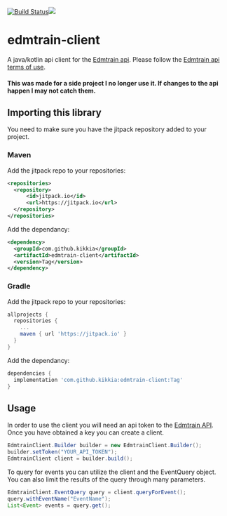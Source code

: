 [![Build Status](https://travis-ci.org/kikkia/edmtrain-client.svg?branch=master)](https://travis-ci.org/kikkia/edmtrain-client)[![](https://jitpack.io/v/kikkia/edmtrain-client.svg)](https://jitpack.io/#kikkia/edmtrain-client)


# edmtrain-client
A java/kotlin api client for the [Edmtrain api](https://edmtrain.com/developer-api.html). Please follow the [Edmtrain api terms of use](https://edmtrain.com/api-terms-of-use.html). 

#### This was made for a side project I no longer use it. If changes to the api happen I may not catch them.

## Importing this library
You need to make sure you have the jitpack repository added to your project.
### Maven
Add the jitpack repo to your repositories:
```xml
<repositories>
  <repository>
      <id>jitpack.io</id>
      <url>https://jitpack.io</url>
  </repository>
</repositories>
```

Add the dependancy: 
```xml
<dependency>
  <groupId>com.github.kikkia</groupId>
  <artifactId>edmtrain-client</artifactId>
  <version>Tag</version>
</dependency>
```

### Gradle
Add the jitpack repo to your repositories:
```gradle
allprojects {
  repositories {
    ...
    maven { url 'https://jitpack.io' }
  }
}
```

Add the dependancy:
```gradle
dependencies {
  implementation 'com.github.kikkia:edmtrain-client:Tag'
}
```

## Usage
In order to use the client you will need an api token to the [Edmtrain API](https://edmtrain.com/developer-api.html). Once you have obtained a key you can create a client.
```java
EdmtrainClient.Builder builder = new EdmtrainClient.Builder();
builder.setToken("YOUR_API_TOKEN");
EdmtrainClient client = builder.build();
```

To query for events you can utilize the client and the EventQuery object. You can also limit the results of the query through many parameters. 
```java
EdmtrainClient.EventQuery query = client.queryForEvent();
query.withEventName("EventName");
List<Event> events = query.get();
```
